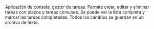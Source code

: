 Aplicación de consola, gestor de tareas. Permite crear, editar y eliminar tareas con plazos y tareas comunes. Se puede ver la lista completa y marcar las tareas completadas. Todos los cambios se guardan en un archivo de texto.
